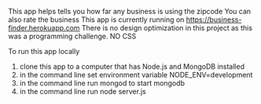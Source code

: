 This app helps tells you how far any business is using the zipcode
You can also rate the business
This app is currently running on https://business-finder.herokuapp.com
There is no design optimization in this project as this was a programming challenge. NO CSS

To run this app locally 
1) clone this app to a computer that has Node.js and MongoDB installed
2) in the command line set environment variable NODE_ENV=development
3) in the command line run mongod to start mongodb
4) in the command line run node server.js
